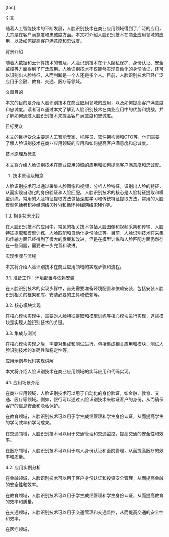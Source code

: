 
[toc]                    
                
                
引言

随着人工智能技术的不断发展，人脸识别技术在商业应用领域得到了广泛的应用，尤其是在客户满意度和忠诚度方面。本文将介绍人脸识别技术在商业应用领域的应用，以及如何提高客户满意度和忠诚度。

背景介绍

随着大数据和云计算技术的普及，人脸识别技术在个人隐私保护、身份认证、安全监控等方面得到了广泛应用。人脸识别技术不仅能够实现自动化的身份验证，还可以识别出人脸特征，从而判断是一个人还是多个人。目前，人脸识别技术已经广泛应用于金融、教育、交通、医疗等领域。

文章目的

本文的目的是介绍人脸识别技术在商业应用领域的应用，以及如何提高客户满意度和忠诚度。读者可以通过本文了解到人脸识别技术在商业应用中的优势和挑战，并了解如何通过人脸识别技术来提高客户满意度和忠诚度。

目标受众

本文的目标受众主要是人工智能专家、程序员、软件架构师和CTO等，他们需要了解人脸识别技术在商业应用领域的应用和如何提高客户满意度和忠诚度。

技术原理及概念

本文将介绍人脸识别技术在商业应用领域的应用和如何提高客户满意度和忠诚度。

1. 技术原理及概念

人脸识别技术可以通过采集人脸图像和视频，分析人脸特征，识别出人脸的特征，从而实现自动化的身份验证和人脸匹配。人脸识别技术的核心是人脸特征提取和模型训练，常用的人脸特征提取方法包括深度学习和传统特征提取方法，常用的人脸模型包括卷积神经网络(CNN)和循环神经网络(RNN)等。

1.3. 相关技术比较

在人脸识别技术的应用中，常见的相关技术包括人脸图像和视频采集和传输、人脸特征提取和模型训练、人脸匹配和自动化身份验证等。目前，人脸识别技术在采集和传输方面已经得到了很大的发展和改进，但是在模型训练和人脸匹配方面仍然存在一些问题，需要进一步完善和改进。

实现步骤与流程

本文将介绍人脸识别技术在商业应用领域的实现步骤和流程。

3.1. 准备工作：环境配置与依赖安装

在人脸识别技术的实现步骤中，首先需要准备环境配置和依赖安装，包括安装人脸识别相关的框架和库、安装必要的工具和依赖等。

3.2. 核心模块实现

在核心模块实现中，需要对人脸特征提取和模型训练等核心模块进行实现，这些模块是实现人脸识别技术的关键。

3.3. 集成与测试

在核心模块实现之后，需要对集成和测试进行，包括集成相关应用和模块、测试人脸识别技术的准确性和稳定性等。

应用示例与代码实现讲解

本文将介绍人脸识别技术在商业应用领域的实际应用和代码实现。

4.1. 应用场景介绍

在商业应用领域，人脸识别技术可以用于自动化的身份验证，如金融、教育、交通、医疗等领域。例如，银行可以通过人脸识别技术来验证客户的身份，从而确保客户的信息安全和隐私保护。

在教育领域，人脸识别技术可以用于学生成绩管理和学生身份认证，从而提高学生的学习效率和学习成果。

在交通领域，人脸识别技术可以用于交通管理和交通监控，提高交通的安全性和效率。

在医疗领域，人脸识别技术可以用于病人身份认证和医院管理，从而提高医疗的效率和质量。

4.2. 应用实例分析

在金融领域，人脸识别技术可以用于客户身份认证和投资安全管理，从而提高金融的安全性和效率。

在教育领域，人脸识别技术可以用于学生成绩管理和学生身份认证，从而提高教育的效率和质量。

在交通领域，人脸识别技术可以用于交通管理和交通监控，从而提高交通的安全性和效率。

在医疗领域，

